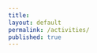 ```yaml
---
title:
layout: default
permalink: /activities/
published: true
---
```


<!-- #### Call for Papers
The following calls are open and wait for your submission. If you have any question, please contact me using the email in the footer.

- [Paper Submission: February 28, 2023 - Artificial Intelligence on the Edge, Information, MDPI](https://www.mdpi.com/journal/information/special_issues/AI_on_the_edge)

- [Paper Submission: March 31, 2023 - Digital Healthcare Leveraging Edge Computing and the Internet of Things, Sensors, MDPI](https://www.mdpi.com/journal/sensors/special_issues/digihealth_IoT)

#### Awards
0. Best Student Paper Award - Christian Sicari and Lorenzo Carnevale and Antonino Galletta and Massimo Villari. "*OpenWolf: a Serverless Workflow Engine for Native Cloud-Edge Continuum*". The 7th IEEE Cyber Science and Technology Congress (CyberSciTech)", September 2022, Falerna (CZ), Italy
{: reversed="reversed"}

#### Conference and Workshop(s) (Co-)Chair
0. [CCGrid 2023](http://cds.iisc.ac.in/faculty/simmhan/ccgrid2023//) - "<i>23rd International Symposium on Cluster, Cloud and Internet Computing</i>", May 2023, Bangalore, India

0. [MobiCASE 2022](https://mobicase.eai-conferences.org/2022) - "<i>13th EAI International Conference on Mobile Computing, Applications and Services</i>", November 2022, Messina, Italy

0. [DistInSys 2022](https://fcrlab.unime.it/calls/distinsys2022) - "<i>2nd International Workshop on Distributed Intelligent Systems</i>", June 2022, Rhodes, Greece

0. [CCGrid 2022](https://fcrlab.unime.it/ccgrid22) - "<i>22nd IEEE International Symposium on Cluster, Cloud and Internet Computing</i>", May 2022, Taormina, Messina, Italy

0. [AI4Health 2022](https://www.ai4health.icar.cnr.it) - "<i>International Workshop on Artificial Intelligence for Health</i>", May 2022, Taormina, Messina, Italy

0. [MrICHE 2021](https://fcrlab.unime.it/calls/mriche2021) - "<i>1st IEEE International Workshop on Mixed Reality Implications on Cultural Heritage Experience</i>", October 2021, Bari, Italy

0. [DistInSys 2021](https://fcrlab.unime.it/calls/distinsys2021) - "<i>1st International Workshop on Distributed and Intelligent Systems</i>", September 2021, Athens, Greece
{: reversed="reversed"}

#### Program Committee Membership
0. [CCNC 2023](https://ccnc2023.ieee-ccnc.org/) - "<i>IEEE Consumer Communications & Networking Conference</i>", January 2023, Las Vegas, USA

0. [IHSH 2022](https://ihsh2022.uqar.ca/) - "<i>The 2022 International Conference on Human-centric Smart environments for Health and well-being</i>", October 2022, Lévis, Canada

0. [CyberSciTech 2022](http://cyber-science.org/2022/cyberscitech/) - "<i>The 7th IEEE Cyber Science and Technology Congress</i>", September 2022, Falerna (CZ), Italy

0. [ICTS4eHealth 2022](https://icts4ehealth.icar.cnr.it/) - "<i>2nd Edition of the IEEE Conference on ICT Solutions for eHealth</i>", June, July 2022, Rhodes Island, Greece

0. [AI4Health 2022](https://www.ai4health.icar.cnr.it/) - "<i>International Workshop on Artificial Intelligence for Health</i>", May 2022, Taormina, Messina, Italy

0. [Cloud2Things 2022](https://cloud2things2022.netsons.org) - "<i>2nd Workshop on Cloud-to-Things continuum: towards the convergence of IoT, Edge and Cloud Computing</i>", May 2022, Taormina, Messina, Italy [[certificate](https://drive.google.com/file/d/1tR7AiEKAzVlR0Z5y8EHwjZcD36Pztheb/view?usp=sharing)]
{: reversed="reversed"} -->

<!-- #### Member of Editorial Board, Guest Editor -->
<!-- 0. [Digital Healthcare Leveraging Edge Computing and the Internet of Things, Sensors, MDPI](https://www.mdpi.com/journal/sensors/special_issues/digihealth_IoT) -->
<!-- {: reversed="reversed"} -->